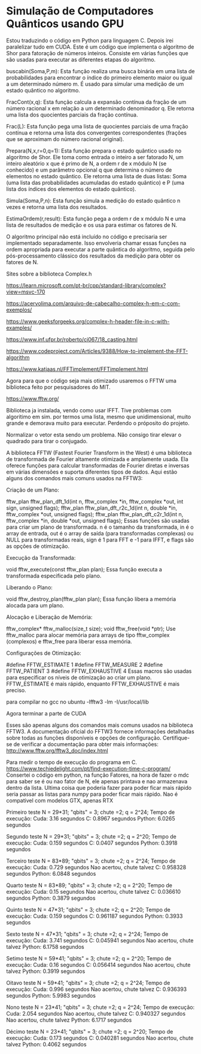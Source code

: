 # Simulação de Computadores Quânticos usando GPU
Estou traduzindo o código em Python para linguagem C. Depois irei paralelizar tudo em CUDA.
Este é um código que implementa o algoritmo de Shor para fatoração de números inteiros. Consiste em várias funções que são usadas para executar as diferentes etapas do algoritmo.

buscabin(Soma,P,m): Esta função realiza uma busca binária em uma lista de probabilidades para encontrar o índice do primeiro elemento maior ou igual a um determinado número m. É usado para simular uma medição de um estado quântico no algoritmo.

FracCont(x,q): Esta função calcula a expansão contínua da fração de um número racional x em relação a um determinado denominador q. Ele retorna uma lista dos quocientes parciais da fração contínua.

Frac(L): Esta função pega uma lista de quocientes parciais de uma fração contínua e retorna uma lista dos convergentes correspondentes (frações que se aproximam do número racional original).

Prepara(N,x,r=0,q=1): Esta função prepara o estado quântico usado no algoritmo de Shor. Ele toma como entrada o inteiro a ser fatorado N, um inteiro aleatório x que é primo de N, a ordem r de x módulo N (se conhecido) e um parâmetro opcional q que determina o número de elementos no estado quântico. Ele retorna uma lista de duas listas: Soma (uma lista das probabilidades acumuladas do estado quântico) e P (uma lista dos índices dos elementos do estado quântico).

Simula(Soma,P,n): Esta função simula a medição do estado quântico n vezes e retorna uma lista dos resultados.

EstimaOrdem(r,result): Esta função pega a ordem r de x módulo N e uma lista de resultados de medição e os usa para estimar os fatores de N.

O algoritmo principal não está incluído no código e precisaria ser implementado separadamente. Isso envolveria chamar essas funções na ordem apropriada para executar a parte quântica do algoritmo, seguida pelo pós-processamento clássico dos resultados da medição para obter os fatores de N.

Sites sobre a biblioteca Complex.h 

https://learn.microsoft.com/pt-br/cpp/standard-library/complex?view=msvc-170

https://acervolima.com/arquivo-de-cabecalho-complex-h-em-c-com-exemplos/

https://www.geeksforgeeks.org/complex-h-header-file-in-c-with-examples/

https://www.inf.ufpr.br/roberto/ci067/18_casting.html

https://www.codeproject.com/Articles/9388/How-to-implement-the-FFT-algorithm

https://www.katjaas.nl/FFTimplement/FFTimplement.html

Agora para que o código seja mais otimizado usaremos o FFTW uma biblioteca feito por pesquisadores do MIT.

https://www.fftw.org/

Biblioteca ja instalada, vendo como usar IFFT.
Tive problemas com algoritimo em sim. por termos uma lista, mesmo que unidimensional, muito grande e demorava muito para executar. Perdendo o próposito do projeto.

Normalizar o vetor esta sendo um problema. Não consigo tirar elevar o quadrado para tirar o conjugado.


A biblioteca FFTW (Fastest Fourier Transform in the West) é uma biblioteca de transformada de Fourier altamente otimizada e amplamente usada. Ela oferece funções para calcular transformadas de Fourier diretas e inversas em várias dimensões e suporta diferentes tipos de dados. Aqui estão alguns dos comandos mais comuns usados na FFTW3:

Criação de um Plano:

fftw_plan fftw_plan_dft_1d(int n, fftw_complex *in, fftw_complex *out, int sign, unsigned flags);
fftw_plan fftw_plan_dft_r2c_1d(int n, double *in, fftw_complex *out, unsigned flags);
fftw_plan fftw_plan_dft_c2r_1d(int n, fftw_complex *in, double *out, unsigned flags);
Essas funções são usadas para criar um plano de transformada. n é o tamanho da transformada, in é o array de entrada, out é o array de saída (para transformadas complexas) ou NULL para transformadas reais, sign é 1 para FFT e -1 para IFFT, e flags são as opções de otimização.

Execução da Transformada:

void fftw_execute(const fftw_plan plan);
Essa função executa a transformada especificada pelo plano.

Liberando o Plano:

void fftw_destroy_plan(fftw_plan plan);
Essa função libera a memória alocada para um plano.

Alocação e Liberação de Memória:

fftw_complex* fftw_malloc(size_t size);
void fftw_free(void *ptr);
Use fftw_malloc para alocar memória para arrays de tipo fftw_complex (complexos) e fftw_free para liberar essa memória.

Configurações de Otimização:

#define FFTW_ESTIMATE 1
#define FFTW_MEASURE 2
#define FFTW_PATIENT 3
#define FFTW_EXHAUSTIVE 4
Essas macros são usadas para especificar os níveis de otimização ao criar um plano. FFTW_ESTIMATE é mais rápido, enquanto FFTW_EXHAUSTIVE é mais preciso.

para compilar no gcc no ubuntu 
-lfftw3 -lm -I/usr/local/lib

Agora terminar a parte de CUDA

Esses são apenas alguns dos comandos mais comuns usados na biblioteca FFTW3. A documentação oficial do FFTW3 fornece informações detalhadas sobre todas as funções disponíveis e opções de configuração. Certifique-se de verificar a documentação para obter mais informações: http://www.fftw.org/fftw3_doc/index.html

Para medir o tempo de execução do programa em C.
https://www.techiedelight.com/pt/find-execution-time-c-program/
Consertei o código em python, na função Fatores, na hora de fazer o mdc para saber se é ou nao fator de N, ele apenas printava e nao armazenava dentro da lista. Ultima coisa que poderia fazer para poder ficar mais rápido seria passar as listas para numpy para poder ficar mais rápido.
Nao é compativel com modelos GTX, apenas RTX 

Primeiro teste
  N = 29*31;
  "qbits" = 3;
  chute =2;
  q = 2^24;
Tempo de execução:
  Cuda: 3.16 segundos
  C: 0.8967 segundos
  Python: 6.0265 segundos

Segundo teste
  N = 29*31;
  "qbits" = 3;
  chute =2;
  q = 2^20;
Tempo de execução:
  Cuda: 0.159 segundos
  C: 0.0407 segundos
  Python: 0.3918 segundos

Terceiro teste
  N = 83*89;
  "qbits" = 3;
  chute =2;
  q = 2^24;
Tempo de execução:
  Cuda: 0.729 segundos Nao acertou, chute talvez
  C: 0.958328 segundos
  Python: 6.0848 segundos

Quarto teste
  N = 83*89;
  "qbits" = 3;
  chute =2;
  q = 2^20;
Tempo de execução:
  Cuda: 0.15 segundos Nao acertou, chute talvez
  C: 0.036610 segundos
  Python: 0.3879 segundos
  
Quinto teste
  N = 47*31;
  "qbits" = 3;
  chute =2;
  q = 2^20;
Tempo de execução:
  Cuda: 0.159 segundos
  C: 0.961187 segundos
  Python: 0.3933 segundos

Sexto teste
  N = 47*31;
  "qbits" = 3;
  chute =2;
  q = 2^24;
Tempo de execução:
  Cuda:  3.741 segundos
  C: 0.045941 segundos Nao acertou, chute talvez
  Python: 6.1758 segundos
  
Setimo teste
  N = 59*41;
  "qbits" = 3;
  chute =2;
  q = 2^20;
Tempo de execução:
  Cuda:  0.16 segundos
  C: 0.056414 segundos Nao acertou, chute talvez
  Python: 0.3919 segundos
  
Oitavo teste
  N = 59*41;
  "qbits" = 3;
  chute =2;
  q = 2^24;
Tempo de execução:
  Cuda:  0.996 segundos Nao acertou, chute talvez
  C: 0.936393 segundos
  Python: 5.9983 segundos
  
Nono teste
  N = 23*41;
  "qbits" = 3;
  chute =2;
  q = 2^24;
Tempo de execução:
  Cuda:  2.054 segundos Nao acertou, chute talvez
  C: 0.940327 segundos Nao acertou, chute talvez
  Python: 6.1717 segundos
  
Décimo teste
  N = 23*41;
  "qbits" = 3;
  chute =2;
  q = 2^20;
Tempo de execução:
  Cuda:  0.173 segundos
  C: 0.040281 segundos Nao acertou, chute talvez
  Python: 0.4062 segundos
